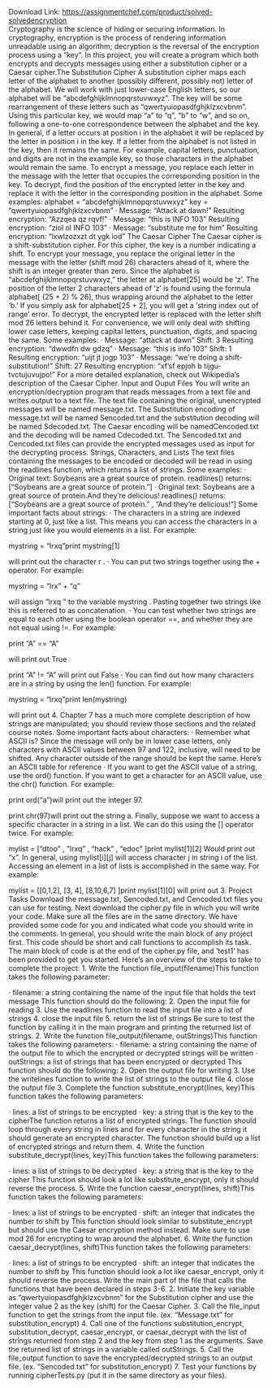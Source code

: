 Download Link: https://assignmentchef.com/product/solved-solvedencryption
<br>
Cryptography is the science of hiding or securing information. In cryptography, encryption is the process of rendering information unreadable using an algorithm; decryption is the reversal of the encryption process using a “key”. In this project, you will create a program which both encrypts and decrypts messages using either a substitution cipher or a Caesar cipher.The Substitution Cipher A substitution cipher maps each letter of the alphabet to another (possibly different, possibly not) letter of the alphabet. We will work with just lower-case English letters, so our alphabet will be “abcdefghijklmnopqrstuvwxyz”. The key will be some rearrangement of these letters such as “qwertyuiopasdfghjklzxcvbnm”. Using this particular key, we would map “a” to “q”, “b” to “w”, and so on, following a one-to-one correspondence between the alphabet and the key. In general, if a letter occurs at position i in the alphabet it will be replaced by the letter in position i in the key. If a letter from the alphabet is not listed in the key, then it remains the same. For example, capital letters, punctuation, and digits are not in the example key, so those characters in the alphabet would remain the same. To encrypt a message, you replace each letter in the message with the letter that occupies the corresponding position in the key. To decrypt, find the position of the encrypted letter in the key and replace it with the letter in the corresponding position in the alphabet. Some examples: alphabet = “abcdefghijklmnopqrstuvwxyz” key = “qwertyuiopasdfghjklzxcvbnm” · Message: “Attack at dawn!” Resulting encryption: “Azzqea qz rqvf!” · Message: “this is INFO 103” Resulting encryption: “ziol ol INFO 103” · Message: “substitute me for him” Resulting encryption: “lxwlzozxzt dt ygk iod” The Caesar Cipher The Caesar cipher is a shift-substitution cipher. For this cipher, the key is a number indicating a shift. To encrypt your message, you replace the original letter in the message with the letter (shift mod 26) characters ahead of it, where the shift is an integer greater than zero. Since the alphabet is “abcdefghijklmnopqrstuvwxyz,” the letter at alphabet[25] would be ‘z’. The position of the letter 2 characters ahead of ‘z’ is found using the formula alphabet[ (25 + 2) % 26], thus wrapping around the alphabet to the letter ‘b.’ If you simply ask for alphabet[25 + 2], you will get a ‘string index out of range’ error. To decrypt, the encrypted letter is replaced with the letter shift mod 26 letters behind it. For convenience, we will only deal with shifting lower case letters, keeping capital letters, punctuation, digits, and spacing the same. Some examples: · Message: “attack at dawn” Shift: 3 Resulting encryption: “dwwdfn dw gdzq” · Message: “this is info 103” Shift: 1 Resulting encryption: “uijt jt jogp 103” · Message: “we’re doing a shift-substitution!” Shift: 27 Resulting encryption: “xf’sf epjoh b tijgu-tvctujuvujpo!” For a more detailed explanation, check out Wikipedia’s description of the Caesar Cipher. Input and Ouput Files You will write an encryption/decryption program that reads messages from a text file and writes output to a text file. The text file containing the original, unencrypted messages will be named message.txt. The Substitution encoding of message.txt will be named Sencoded.txt and the substitution decoding will be named Sdecoded.txt. The Caesar encoding will be namedCencoded.txt and the decoding will be named Cdecoded.txt. The Sencoded.txt and Cencoded.txt files can provide the encrypted messages used as input for the decrypting process. Strings, Characters, and Lists The text files containing the messages to be encoded or decoded will be read in using the readlines function, which returns a list of strings. Some examples: · Original text: Soybeans are a great source of protein. readlines() returns: [“Soybeans are a great source of protein.”] · Original text: Soybeans are a great source of protein.And they’re delicious! readlines() returns: [“Soybeans are a great source of protein.” , “And they’re delicious!”] Some important facts about strings: · The characters in a string are indexed starting at 0, just like a list. This means you can access the characters in a string just like you would elements in a list. For example:

mystring = “lrxq”print mystring[1]

will print out the character r . · You can put two strings together using the + operator. For example:

mystring = “lrx” + “q”

will assign “lrxq ” to the variable mystring . Pasting together two strings like this is referred to as concatenation. · You can test whether two strings are equal to each other using the boolean operator ==, and whether they are not equal using !=. For example:

print “A” == “A”

will print out True

print “A” != “A” will print out False · You can find out how many characters are in a string by using the len() function. For example:

mystring = “lrxq”print len(mystring)

will print out 4. Chapter 7 has a much more complete description of how strings are manipulated; you should review those sections and the related course notes. Some important facts about characters: · Remember what ASCII is? Since the message will only be in lower case letters, only characters with ASCII values between 97 and 122, inclusive, will need to be shifted. Any character outside of the range should be kept the same. Here’s an ASCII table for reference · If you want to get the ASCII value of a string, use the ord() function. If you want to get a character for an ASCII value, use the chr() function. For example:

print ord(“a”)will print out the integer 97.

print chr(97)will print out the string a. Finally, suppose we want to access a specific character in a string in a list. We can do this using the [] operator twice. For example:

mylist = [“dtoo” , ”lrxq” , “hack” , “edoc” ]print mylist[1][2] Would print out “x”. In general, using mylist[i][j] will access character j in string i of the list. Accessing an element in a list of lists is accomplished in the same way. For example:

mylist = [[0,1,2], [3, 4], [8,10,6,7] ]print mylist[1][0] will print out 3. Project Tasks Download the message.txt, Sencoded.txt, and Cencoded.txt files you can use for testing. Next download the cipher.py file in which you will write your code. Make sure all the files are in the same directory. We have provided some code for you and indicated what code you should write in the comments. In general, you should write the main block of any project first. This code should be short and call functions to accomplish its task. The main block of code is at the end of the cipher.py file, and ‘test1’ has been provided to get you started. Here’s an overview of the steps to take to complete the project: 1. Write the function file_input(filename)This function takes the following parameter:

· filename: a string containing the name of the input file that holds the text message This function should do the following: 2. Open the input file for reading 3. Use the readlines function to read the input file into a list of strings 4. close the input file 5. return the list of strings Be sure to test the function by calling it in the main program and printing the returned list of strings. 2. Write the function file_output(filename, outStrings)This function takes the following parameters: · filename: a string containing the name of the output file to which the encrypted or decrypted strings will be written · outStrings: a list of strings that has been encrypted or decrypted This function should do the following: 2. Open the output file for writing 3. Use the writelines function to write the list of strings to the output file 4. close the output file 3. Complete the function substitute_encrypt(lines, key)This function takes the following parameters:

· lines: a list of strings to be encrypted · key: a string that is the key to the cipherThe function returns a list of encrypted strings. The function should loop through every string in lines and for every character in the string it should generate an encrypted character. The function should build up a list of encrypted strings and return them. 4. Write the function substitute_decrypt(lines, key)This function takes the following parameters:

· lines: a list of strings to be decrypted · key: a string that is the key to the cipher This function should look a lot like substitute_encrypt, only it should reverse the process. 5. Write the function caesar_encrypt(lines, shift)This function takes the following parameters:

· lines: a list of strings to be encrypted · shift: an integer that indicates the number to shift by This function should look similar to substitute_encrypt but should use the Caesar encryption method instead. Make sure to use mod 26 for encrypting to wrap around the alphabet. 6. Write the function caesar_decrypt(lines, shift)This function takes the following parameters:

· lines: a list of strings to be encrypted · shift: an integer that indicates the number to shift by This function should look a lot like caesar_encrypt, only it should reverse the process. Write the main part of the file that calls the functions that have been declared in steps 3-6. 2. Initiate the key variable as “qwertyuiopasdfghjklzxcvbnm” for the Substitution cipher and use the integer value 2 as the key (shift) for the Caesar Cipher. 3. Call the file_input function to get the strings from the input file. (ex. “Message.txt” for substitution_encrypt) 4. Call one of the functions substitution_encrypt, substitution_decrypt, caesar_encrypt, or caesar_decrypt with the list of strings returned from step 2 and the key from step 1 as the arguments. Save the returned list of strings in a variable called outStrings. 5. Call the file_output function to save the encrypted/decrypted strings to an output file. (ex. “Sencoded.txt” for substitution_encrypt) 7. Test your functions by running cipherTests.py (put it in the same directory as your files).